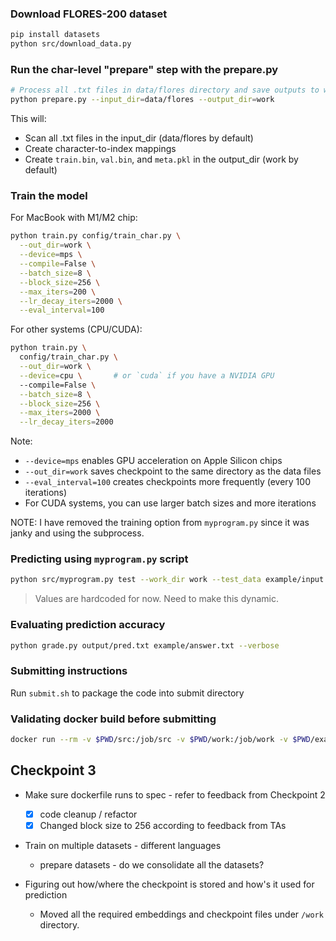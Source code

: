 ### Download FLORES-200 dataset

```bash
pip install datasets
python src/download_data.py
```

### Run the char-level "prepare" step with the prepare.py

```bash
# Process all .txt files in data/flores directory and save outputs to work directory
python prepare.py --input_dir=data/flores --output_dir=work
```

This will:
- Scan all .txt files in the input_dir (data/flores by default)
- Create character-to-index mappings 
- Create `train.bin`, `val.bin`, and `meta.pkl` in the output_dir (work by default)

### Train the model

For MacBook with M1/M2 chip:
```bash
python train.py config/train_char.py \
  --out_dir=work \
  --device=mps \
  --compile=False \
  --batch_size=8 \
  --block_size=256 \
  --max_iters=200 \
  --lr_decay_iters=2000 \
  --eval_interval=100
```

For other systems (CPU/CUDA):
```bash
python train.py \
  config/train_char.py \
  --out_dir=work \
  --device=cpu \       # or `cuda` if you have a NVIDIA GPU
  --compile=False \
  --batch_size=8 \
  --block_size=256 \
  --max_iters=2000 \
  --lr_decay_iters=2000
```

Note:
- `--device=mps` enables GPU acceleration on Apple Silicon chips
- `--out_dir=work` saves checkpoint to the same directory as the data files
- `--eval_interval=100` creates checkpoints more frequently (every 100 iterations)
- For CUDA systems, you can use larger batch sizes and more iterations


NOTE: I have removed the training option from `myprogram.py` since it was janky and using the subprocess. 

### Predicting using `myprogram.py` script

```bash
python src/myprogram.py test --work_dir work --test_data example/input.txt --test_output output/pred.txt
```
> Values are hardcoded for now. Need to make this dynamic.

### Evaluating prediction accuracy
```bash
python grade.py output/pred.txt example/answer.txt --verbose
```

### Submitting instructions 

Run `submit.sh` to package the code into submit directory 
  
### Validating docker build before submitting
```bash
docker run --rm -v $PWD/src:/job/src -v $PWD/work:/job/work -v $PWD/example:/job/data -v $PWD/output:/job/output cse517-proj/demo bash /job/src/predict.sh /job/data/input.txt /job/output/pred.txt
```


## Checkpoint 3
- Make sure dockerfile runs to spec - refer to feedback from Checkpoint 2
  - [x] code cleanup / refactor 
  - [x] Changed block size to 256 according to feedback from TAs
  
- Train on multiple datasets - different languages
    - prepare datasets - do we consolidate all the datasets?
  
- Figuring out how/where the checkpoint is stored and how's it used for prediction
  - Moved all the required embeddings and checkpoint files under `/work` directory.

